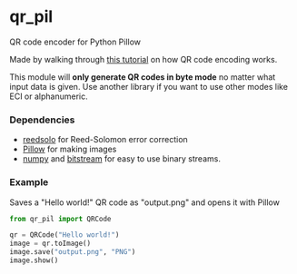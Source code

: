 # qr_pil
QR code encoder for Python Pillow

Made by walking through [this tutorial](https://www.thonky.com/qr-code-tutorial/) on how QR code encoding works.

This module will __only generate QR codes in byte mode__ no matter what input data is given. Use another library if you want to use other modes like ECI or alphanumeric.

### Dependencies
- [reedsolo](https://pypi.org/project/reedsolo/) for Reed-Solomon error correction
- [Pillow](https://pypi.org/project/Pillow/) for making images
- [numpy](https://pypi.org/project/numpy/) and [bitstream](https://pypi.org/project/bitstream/) for easy to use binary streams.

### Example
Saves a "Hello world!" QR code as "output.png" and opens it with Pillow

```py
from qr_pil import QRCode

qr = QRCode("Hello world!")
image = qr.toImage()
image.save("output.png", "PNG")
image.show()
```
